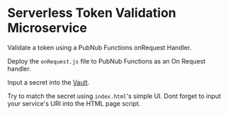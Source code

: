 # Serverless Token Validation Microservice

Validate a token using a PubNub Functions onRequest Handler.

Deploy the `onRequest.js` file to PubNub Functions as an On Request handler.

Input a secret into the [Vault](https://www.pubnub.com/docs/blocks/vault-module?adamb=serverless-token-validate).

Try to match the secret using `index.html`'s simple UI. Dont forget to input your service's URI into the HTML page script.